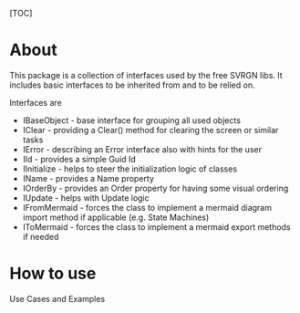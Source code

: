 [TOC]

# About

This package is a collection of interfaces used by the free SVRGN libs. It includes basic interfaces to be inherited from and to be relied on.

Interfaces are

- IBaseObject - base interface for grouping all used objects
- IClear - providing a Clear() method for clearing the screen or similar tasks
- IError - describing an Error interface also with hints for the user
- IId - provides a simple Guid Id 
- IInitialize - helps to steer the initialization logic of classes
- IName - provides a Name property
- IOrderBy -  provides an Order property for having some visual ordering
- IUpdate - helps with Update logic
- IFromMermaid - forces the class to implement a mermaid diagram import method if applicable (e.g. State Machines)
- IToMermaid - forces the class to implement a mermaid export methods if needed

# How to use
Use Cases and Examples
